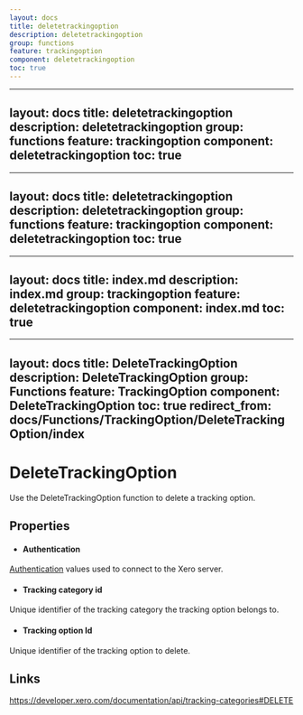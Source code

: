 ```yaml
---
layout: docs
title: deletetrackingoption
description: deletetrackingoption
group: functions
feature: trackingoption
component: deletetrackingoption
toc: true
---
```

---
layout: docs
title: deletetrackingoption
description: deletetrackingoption
group: functions
feature: trackingoption
component: deletetrackingoption
toc: true
---
---
layout: docs
title: deletetrackingoption
description: deletetrackingoption
group: functions
feature: trackingoption
component: deletetrackingoption
toc: true
---
---
layout: docs
title: index.md
description: index.md
group: trackingoption
feature: deletetrackingoption
component: index.md
toc: true
---
---
layout: docs
title: DeleteTrackingOption
description: DeleteTrackingOption
group: Functions
feature: TrackingOption
component: DeleteTrackingOption
toc: true
redirect_from: docs/Functions/TrackingOption/DeleteTrackingOption/index
---
DeleteTrackingOption
============

Use the DeleteTrackingOption function to delete a tracking option.

Properties
----------

- #### Authentication
[Authentication](../../../Common/Authentication/Index.md) values used to connect to the Xero server.
- #### Tracking category id
Unique identifier of the tracking category the tracking option belongs to.
- #### Tracking option Id
Unique identifier of the tracking option to delete.


Links
-----

https://developer.xero.com/documentation/api/tracking-categories#DELETE
